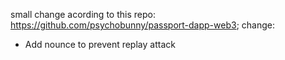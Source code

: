 small change acording to this repo: https://github.com/psychobunny/passport-dapp-web3;
change: 
  - Add nounce to prevent replay attack
